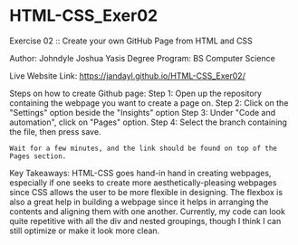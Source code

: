 # HTML-CSS_Exer02
Exercise 02 :: Create your own GitHub Page from HTML and CSS

Author: Johndyle Joshua Yasis
Degree Program: BS Computer Science

Live Website Link: https://jandayl.github.io/HTML-CSS_Exer02/

Steps on how to create Github page:
    Step 1: Open up the repository containing the webpage you want to create a page on.
    Step 2: Click on the "Settings" option beside the "Insights" option
    Step 3: Under "Code and automation", click on "Pages" option.
    Step 4: Select the branch containing the file, then press save.
    
    Wait for a few minutes, and the link should be found on top of the Pages section.

Key Takeaways:
    HTML-CSS goes hand-in hand in creating webpages, especially if one seeks to create more aesthetically-pleasing webpages since CSS allows the user to be more flexible in designing. The flexbox is also a great help in building a webpage since it helps in arranging the contents and aligning them with one another. Currently, my code can look quite repetitive with all the div and nested groupings, though I think I can still optimize or make it look more clean.
